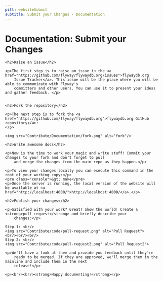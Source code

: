 ```yaml
---
pill: websiteSubmit
subtitle: Submit your Changes - Documentation
---
```

<div id="websiteSubmit">
    <h1>Documentation: Submit your Changes</h1>

    <h2>Raise an issue</h2>

    <p>The first step is to raise an issue in the <a href="https://github.com/flyway/flywaydb.org/issues">flywaydb.org
        Issue Tracker</a>. This issue will be the place where you will be able to communicate with Flyway's
        committers and other users. You can use it to present your ideas and gather feedback. </p>


    <h2>Fork the repository</h2>

    <p>The next step is to fork the <a href="https://github.com/flyway/flywaydb.org">flywaydb.org GitHub repository</a>:
    </p>

    <img src="Contribute/Documentation/fork.png" alt="fork"/>

    <h2>Write awesome docs</h2>

    <p>Now is the time to work your magic and write stuff! Commit your changes to your fork and don't forget to pull
        and merge the changes from the main repo as they happen.</p>

    <p>To view your changes locally you can execute this command in the root of your working copy:</p>
    <pre class="console">&gt; make</pre>
    <p>Once the server is running, the local version of the website will be available at <a href="http://localhost:4000/">http://localhost:4000/</a>.</p>

    <h2>Publish your changes</h2>

    <p>Satisfied with your work? Great! Show the world! Create a <strong>pull request</strong> and briefly describe your
        changes:</p>

    Step 1: <br/>
    <img src="Contribute/code/pull-request.png" alt="Pull Request">
    <br/><br/><br/>
    Step 2: <br/>
    <img src="Contribute/code/pull-request2.png" alt="Pull Request2">

    <p>We'll have a look at them and provide you feedback until they're
        ready to be merged. If they are approved, we'll merge them in the mainline and include them in the next
        release!</p>

    <p><br/><br/><strong>Happy documenting!</strong></p>
</div>
